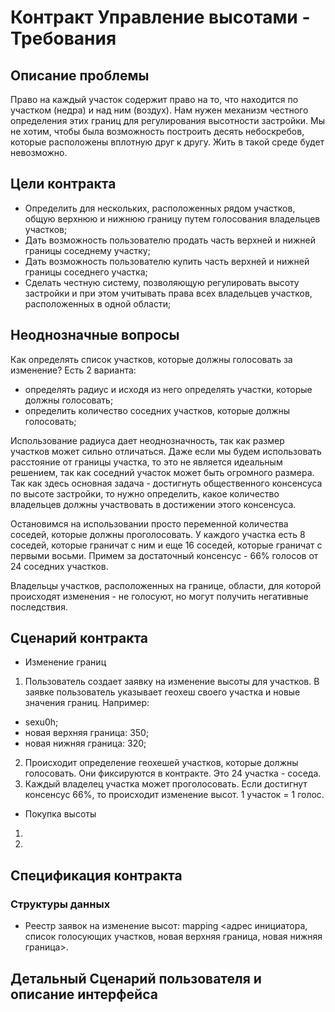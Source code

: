 # Контракт Управление высотами - Требования

## Описание проблемы
Право на каждый участок содержит право на то, что находится по участком (недра) и над ним (воздух).
Нам нужен механизм честного определения этих границ для регулирования высотности застройки. Мы не хотим, чтобы была возможность построить десять небоскребов, которые расположены вплотную друг к другу. Жить в такой среде будет невозможно.

## Цели контракта
- Определить для нескольких, расположенных рядом участков, общую верхнюю и нижнюю границу путем голосования владельцев участков;
- Дать возможность пользователю продать часть верхней и нижней границы соседнему участку;
- Дать возможность пользователю купить часть верхней и нижней границы соседнего участка;
- Сделать честную систему, позволяющую регулировать высоту застройки и при этом учитывать права всех владельцев участков, расположенных в одной области;

## Неоднозначные вопросы
Как определять список участков, которые должны голосовать за изменение? Есть 2 варианта:
- определять радиус и исходя из него определять участки, которые должны голосовать;
- определить количество соседних участков, которые должны голосовать;

Использование радиуса дает неоднозначность, так как размер участков может сильно отличаться. Даже если мы будем использовать расстояние от границы участка, то это не является идеальным решением, так как соседний участок может быть огромного размера.
Так как здесь основная задача - достигнуть общественного консенсуса по высоте застройки, то нужно определить, какое количество владельцев должны участвовать в достижении этого консенсуса.

Остановимся на использовании просто переменной количества соседей, которые должны проголосовать. У каждого участка есть 8 соседей, которые граничат с ним и еще 16 соседей, которые граничат с первыми восьми. Примем за достаточный консенсус - 66% голосов от 24 соседних участков.

Владельцы участков, расположенных на границе, области, для которой происходят изменения - не голосуют, но могут получить негативные последствия.

## Сценарий контракта
- Изменение границ
1. Пользователь создает заявку на изменение высоты для участков. В заявке пользователь указывает  геохеш своего участка и новые значения границ.
Например:
- sexu0h;
- новая верхняя граница: 350;
- новая нижняя граница: 320;
2. Происходит определение геохешей участков, которые должны голосовать. Они фиксируются в контракте. Это 24 участка - соседа.
3. Каждый владелец участка может проголосовать. Если достигнут консенсус 66%, то происходит изменение высот. 1 участок = 1 голос.
- Покупка высоты
1.
2. 

## Спецификация контракта
### Структуры данных
- Реестр заявок на изменение высот: mapping <адрес инициатора, список голосующих участков, новая верхняя граница, новая нижняя граница>.

## Детальный Сценарий пользователя и описание интерфейса
